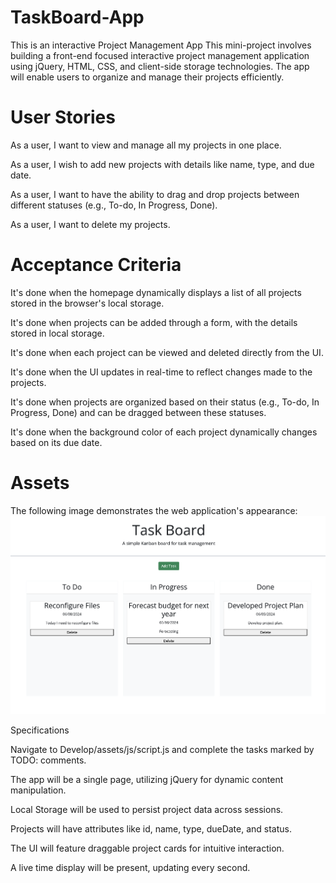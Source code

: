 # TaskBoard-App
This is an interactive Project Management App
This mini-project involves building a front-end focused interactive project management application using jQuery, HTML, CSS, and client-side storage technologies. The app will enable users to organize and manage their projects efficiently.

# User Stories


As a user, I want to view and manage all my projects in one place.


As a user, I wish to add new projects with details like name, type, and due date.


As a user, I want to have the ability to drag and drop projects between different statuses (e.g., To-do, In Progress, Done).


As a user, I want to delete my projects.



# Acceptance Criteria


It's done when the homepage dynamically displays a list of all projects stored in the browser's local storage.


It's done when projects can be added through a form, with the details stored in local storage.


It's done when each project can be viewed and deleted directly from the UI.


It's done when the UI updates in real-time to reflect changes made to the projects.


It's done when projects are organized based on their status (e.g., To-do, In Progress, Done) and can be dragged between these statuses.


It's done when the background color of each project dynamically changes based on its due date.



# Assets
The following image demonstrates the web application's appearance:
![alt text](assets/TaskBoardApp.png)

Specifications


Navigate to Develop/assets/js/script.js and complete the tasks marked by TODO: comments.


The app will be a single page, utilizing jQuery for dynamic content manipulation.


Local Storage will be used to persist project data across sessions.


Projects will have attributes like id, name, type, dueDate, and status.


The UI will feature draggable project cards for intuitive interaction.


A live time display will be present, updating every second.